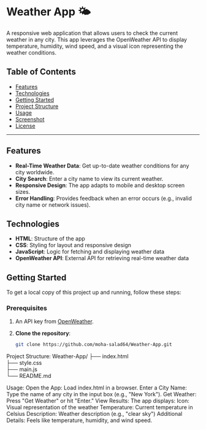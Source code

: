 # Weather App 🌤️

A responsive web application that allows users to check the current weather in any city. This app leverages the OpenWeather API to display temperature, humidity, wind speed, and a visual icon representing the weather conditions.

## Table of Contents

- [Features](#features)
- [Technologies](#technologies)
- [Getting Started](#getting-started)
- [Project Structure](#project-structure)
- [Usage](#usage)
- [Screenshot](#screenshot)
- [License](#license)

---

## Features

- **Real-Time Weather Data**: Get up-to-date weather conditions for any city worldwide.
- **City Search**: Enter a city name to view its current weather.
- **Responsive Design**: The app adapts to mobile and desktop screen sizes.
- **Error Handling**: Provides feedback when an error occurs (e.g., invalid city name or network issues).

## Technologies

- **HTML**: Structure of the app
- **CSS**: Styling for layout and responsive design
- **JavaScript**: Logic for fetching and displaying weather data
- **OpenWeather API**: External API for retrieving real-time weather data

## Getting Started

To get a local copy of this project up and running, follow these steps:

### Prerequisites

1. An API key from [OpenWeather](https://openweathermap.org/).
   
2. **Clone the repository**:
   ```bash
   git clone https://github.com/moha-salad64/Weather-App.git

Project Structure: 
      Weather-App/
         ├── index.html          
         ├── style.css           
         ├── main.js            
         └── README.md           

Usage:
   Open the App: Load index.html in a browser.
   Enter a City Name: Type the name of any city in the input box (e.g., "New York").
   Get Weather: Press "Get Weather" or hit "Enter."
   View Results: The app displays:
   Icon: Visual representation of the weather
   Temperature: Current temperature in Celsius
   Description: Weather description (e.g., "clear sky")
   Additional Details: Feels like temperature, humidity, and wind speed.
